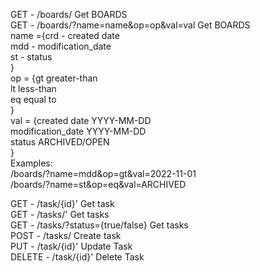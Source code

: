 GET    - /boards/                           Get BOARDS<br/>
GET    - /boards/?name=name&op=op&val=val   Get BOARDS<br/>
name ={crd - created date<br/>
       mdd - modification_date<br/>
       st  - status<br/>
       }<br/>
op = {gt greater-than<br/>
      lt less-than <br/>
      eq 	equal to<br/>
      }<br/>
val = {created date        YYYY-MM-DD<br/>
       modification_date   YYYY-MM-DD<br/>
       status             ARCHIVED/OPEN<br/>
      }<br/>
Examples:      
/boards/?name=mdd&op=gt&val=2022-11-01<br/>
/boards/?name=st&op=eq&val=ARCHIVED<br/>

GET    - /task/{id}'                    Get task<br/>
GET    - /tasks/'                       Get tasks<br/>
GET    - /tasks/?status={true/false}    Get tasks <br/>
POST   - /tasks/                        Create task<br/>
PUT    - /task/{id}'                    Update Task<br/>
DELETE - /task/{id}'                    Delete Task<br/>
